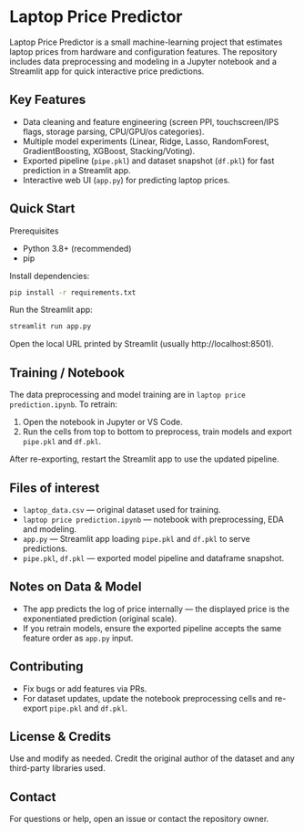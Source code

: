 # Laptop Price Predictor

Laptop Price Predictor is a small machine-learning project that estimates laptop prices from hardware and configuration features. The repository includes data preprocessing and modeling in a Jupyter notebook and a Streamlit app for quick interactive price predictions.

## Key Features
- Data cleaning and feature engineering (screen PPI, touchscreen/IPS flags, storage parsing, CPU/GPU/os categories).
- Multiple model experiments (Linear, Ridge, Lasso, RandomForest, GradientBoosting, XGBoost, Stacking/Voting).
- Exported pipeline (`pipe.pkl`) and dataset snapshot (`df.pkl`) for fast prediction in a Streamlit app.
- Interactive web UI (`app.py`) for predicting laptop prices.

## Quick Start

Prerequisites
- Python 3.8+ (recommended)
- pip

Install dependencies:
```bash
pip install -r requirements.txt
```

Run the Streamlit app:
```bash
streamlit run app.py
```
Open the local URL printed by Streamlit (usually http://localhost:8501).

## Training / Notebook
The data preprocessing and model training are in `laptop price prediction.ipynb`. To retrain:
1. Open the notebook in Jupyter or VS Code.
2. Run the cells from top to bottom to preprocess, train models and export `pipe.pkl` and `df.pkl`.

After re-exporting, restart the Streamlit app to use the updated pipeline.

## Files of interest
- `laptop_data.csv` — original dataset used for training.
- `laptop price prediction.ipynb` — notebook with preprocessing, EDA and modeling.
- `app.py` — Streamlit app loading `pipe.pkl` and `df.pkl` to serve predictions.
- `pipe.pkl`, `df.pkl` — exported model pipeline and dataframe snapshot.

## Notes on Data & Model
- The app predicts the log of price internally — the displayed price is the exponentiated prediction (original scale).
- If you retrain models, ensure the exported pipeline accepts the same feature order as `app.py` input.

## Contributing
- Fix bugs or add features via PRs.
- For dataset updates, update the notebook preprocessing cells and re-export `pipe.pkl` and `df.pkl`.

## License & Credits
Use and modify as needed. Credit the original author of the dataset and any third-party libraries used.

## Contact
For questions or help, open an issue or contact the repository owner.

